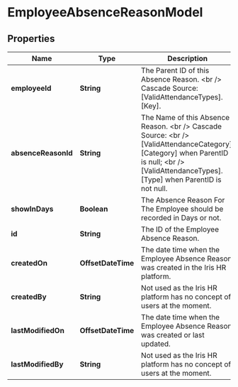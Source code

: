 

# EmployeeAbsenceReasonModel


## Properties

| Name | Type | Description | Notes |
|------------ | ------------- | ------------- | -------------|
|**employeeId** | **String** | The Parent ID of this Absence Reason. &lt;br /&gt;  Cascade Source: [ValidAttendanceTypes].[Key]. |  [optional] |
|**absenceReasonId** | **String** | The Name of this Absence Reason. &lt;br /&gt;  Cascade Source: &lt;br /&gt;  [ValidAttendanceCategory].[Category] when ParentID is null; &lt;br /&gt;  [ValidAttendanceTypes].[Type] when ParentID is not null. |  [optional] |
|**showInDays** | **Boolean** | The Absence Reason For The Employee should be recorded in Days or not. |  [optional] |
|**id** | **String** | The ID of the Employee Absence Reason. |  [optional] |
|**createdOn** | **OffsetDateTime** | The date time when the Employee Absence Reason was created in the Iris HR platform. |  [optional] |
|**createdBy** | **String** | Not used as the Iris HR platform has no concept of users at the moment. |  [optional] |
|**lastModifiedOn** | **OffsetDateTime** | The date time when the Employee Absence Reason was created or last updated. |  [optional] |
|**lastModifiedBy** | **String** | Not used as the Iris HR platform has no concept of users at the moment. |  [optional] |



